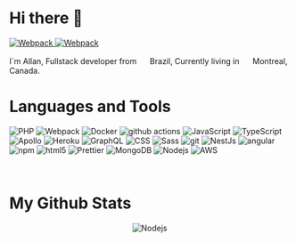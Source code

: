# Hi there 👋

<a href="https://www.linkedin.com/in/allanbarcelos/">
  <img alt="Webpack" src="https://img.shields.io/badge/-Allan Barcelos-0E76A8?style=flat-square&logo=linkedin&logoColor=white" /> 
</a>
<a href="https://open.spotify.com/playlist/0lSqiCYXFt3xNz2lV93RNE?si=17a8f92374704ecf">
  <img alt="Webpack" src="https://img.shields.io/badge/-Allan Barcelos-1DB954?style=flat-square&logo=spotify&logoColor=white" /> 
</a>

<br />

<p>I`m Allan, Fullstack developer from <img src="https://cdn-icons-png.flaticon.com/512/206/206597.png" width="16"/> Brazil, Currently living in <img src="https://cdn-icons-png.flaticon.com/512/206/206609.png" width="16"/> Montreal, Canada.</p>

# Languages and Tools

<p>
  <img alt="PHP" src="https://img.shields.io/badge/-PHP-8993be?style=flat-square&logo=php&logoColor=white" /> 
  <img alt="Webpack" src="https://img.shields.io/badge/-Webpack-8DD6F9?style=flat-square&logo=webpack&logoColor=white" /> 
  <img alt="Docker" src="https://img.shields.io/badge/-Docker-46a2f1?style=flat-square&logo=docker&logoColor=white" />
  <img alt="github actions" src="https://img.shields.io/badge/-Github_Actions-2088FF?style=flat-square&logo=github-actions&logoColor=white" />
  <img alt="JavaScript" src="https://img.shields.io/badge/-JavaScript-f0db4f?style=flat-square&logo=javascript&logoColor=white" />
  <img alt="TypeScript" src="https://img.shields.io/badge/-TypeScript-007ACC?style=flat-square&logo=typescript&logoColor=white" />
  <img alt="Apollo" src="https://img.shields.io/badge/-Apollo%20GraphQL-311C87?style=flat-square&logo=apollo-graphql&logoColor=white" />
  <img alt="Heroku" src="https://img.shields.io/badge/-Heroku-430098?style=flat-square&logo=heroku&logoColor=white" />
  <img alt="GraphQL" src="https://img.shields.io/badge/-GraphQL-E10098?style=flat-square&logo=graphql&logoColor=white" />
  <img alt="CSS" src="https://img.shields.io/badge/-CSS3-CC6699?style=flat-square&logo=css3&logoColor=white" />
  <img alt="Sass" src="https://img.shields.io/badge/-Sass-CC6699?style=flat-square&logo=sass&logoColor=white" />
  <img alt="git" src="https://img.shields.io/badge/-Git-F05032?style=flat-square&logo=git&logoColor=white" />
  <img alt="NestJs" src="https://img.shields.io/badge/-NestJs-ea2845?style=flat-square&logo=nestjs&logoColor=white" />
  <img alt="angular" src="https://img.shields.io/badge/-Angular-DD0031?style=flat-square&logo=angular&logoColor=white" />
  <img alt="npm" src="https://img.shields.io/badge/-NPM-CB3837?style=flat-square&logo=npm&logoColor=white" />
  <img alt="html5" src="https://img.shields.io/badge/-HTML5-E34F26?style=flat-square&logo=html5&logoColor=white" />
  <img alt="Prettier" src="https://img.shields.io/badge/-Prettier-F7B93E?style=flat-square&logo=prettier&logoColor=white" />
  <img alt="MongoDB" src="https://img.shields.io/badge/-MongoDB-13aa52?style=flat-square&logo=mongodb&logoColor=white" />
  <img alt="Nodejs" src="https://img.shields.io/badge/-Nodejs-43853d?style=flat-square&logo=Node.js&logoColor=white" />
  <img alt="AWS" src="https://img.shields.io/badge/-AWS-FF9900?style=flat-square&logo=amazon&logoColor=white" /> 
</p>
<br />

# My Github Stats
  
<p align="center">
  <img alt="Nodejs" src="https://github-readme-stats-azure-mu.vercel.app/api?username=allanbarcelos&count_private=true&show_icons=true&include_all_commits=true" />
</div>
